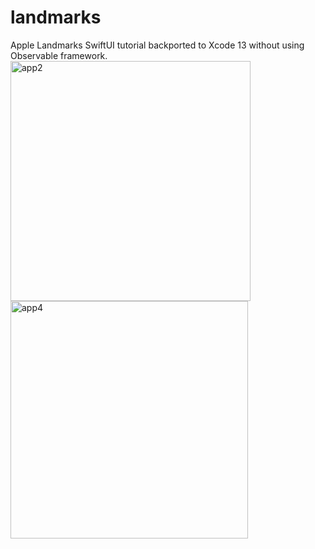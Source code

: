 # landmarks
Apple Landmarks SwiftUI tutorial backported to Xcode 13 without using Observable framework.
<img width="384" alt="app2" src="https://github.com/soulfistication/landmarks/assets/367646/8d0596b7-09d0-4eb6-af8b-d533d190287a">
<img width="380" alt="app4" src="https://github.com/soulfistication/landmarks/assets/367646/3c527e64-d79e-4ffe-bf3a-fa26166719e8">

